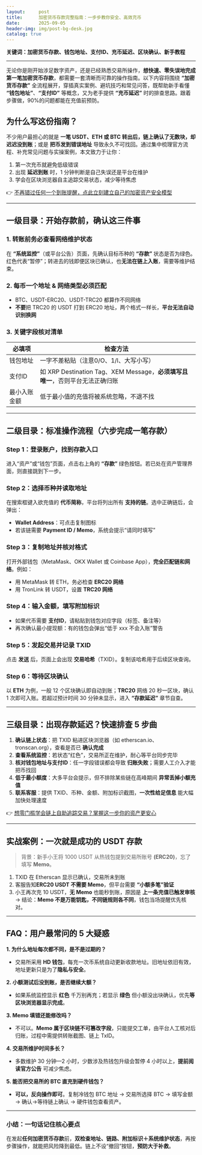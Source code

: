 ```yaml
---
layout:     post
title:      加密货币存款完整指南：一步步教你安全、高效充币
date:       2025-09-05
header-img: img/post-bg-desk.jpg
catalog: true
---
```


**关键词：加密货币存款、钱包地址、支付ID、充币延迟、区块确认、新手教程**

---

无论你是刚开始涉足数字资产，还是已经熟悉交易所操作，**想快速、零失误地完成第一笔加密货币存款**，都需要一套清晰而可靠的操作指南。以下内容将围绕 **“加密货币存款”** 全流程展开，穿插真实案例、避坑技巧和常见问答，既帮助新手看懂 **“钱包地址”**、**“支付ID”** 等概念，又为老手提供 **“充币延迟”** 时的排查思路。跟着步骤做，90%的问题都能在充值前预防。

## 为什么写这份指南？

不少用户最担心的就是 **一笔 USDT、ETH 或 BTC 转出后，链上确认了无数块，却迟迟没到账**；或是 **把币发到错误地址** 导致永久不可找回。通过集中梳理官方流程、补充常见问题与实操案例，本文致力于让你：

1. 第一次充币就避免低级错误  
2. 出现 **延迟到账** 时，1 分钟判断是自己失误还是平台在维护  
3. 学会在区块浏览器自主追踪交易状态，减少等待焦虑

👉 [不再错过任何一个到账提醒，点此立刻建立自己的加密资产安全模型](https://okxdog.com/)

---

## 一级目录：开始存款前，确认这三件事

### 1. 转账前务必查看网络维护状态
在 **“系统监控”**（或平台公告）页面，先确认目标币种的 **“存款”** 状态是否为绿色。红色代表“暂停”；转进去的钱即便区块已确认，也**无法在链上入账**，需要等维护结束。

### 2. 每币一个地址 & 网络类型必须匹配
- BTC、USDT-ERC20、USDT-TRC20 都算作不同网络  
- **不要**把 TRC20 的 USDT 打到 ERC20 地址，两个格式一样长，**平台无法自动识别换网**

### 3. 关键字段核对清单
| 必填项 | 检查方法 |
|--------|----------|
| 钱包地址 | 一字不差粘贴（注意0/O、1/l、大写小写） |
| 支付ID   | 如 XRP Destination Tag、XEM Message，**必须填写且唯一**，否则平台无法正确归账 |
| 最小入账金额 | 低于最小值的充值将被系统忽略，不退不找 |

---

## 二级目录：标准操作流程（六步完成一笔存款）

### Step 1：登录账户，找到存款入口
进入“资产”或“钱包”页面，点击右上角的 **“存款”** 绿色按钮。若已处在资产管理界面，则直接跳到下一步。

### Step 2：选择币种并读取地址
在搜索框键入欲充值的 **代币简称**，平台将列出所有 **支持的链**。选中正确链后，会弹出：

- **Wallet Address**：可点击复制图标  
- 若该链需要 **Payment ID / Memo**，系统会提示“请同时填写”

### Step 3：复制地址并核对格式
打开外部钱包（MetaMask、OKX Wallet 或 Coinbase App），**完全匹配链和网络**。例如：

- 用 MetaMask 转 ETH，务必检查 **ERC20 网络**  
- 用 TronLink 转 USDT，设置 **TRC20 网络**

### Step 4：输入金额，填写附加标识
- 如果代币需要 **支付ID**，请粘贴到钱包对应字段（标签、备注等）  
- 再次确认最小提现额：有的钱包会弹出“低于 xxx 不会入账”警告

### Step 5：发起交易并记录 TXID
点击 **发送** 后，页面上会出现 **交易哈希**（TXID）。复制该哈希用于后续区块查询。

### Step 6：等待区块确认
以 **ETH** 为例，一般 12 个区块确认即自动到账；**TRC20** 网络 20 秒一区块，确认 1 次即可入账。若超过预计时间 30 分钟未显示，进入 **“存款延迟”** 章节自查。

---

## 三级目录：出现存款延迟？快速排查 5 步曲

1. **确认链上状态**：把 TXID 粘进区块浏览器（如 etherscan.io、tronscan.org），查看是否已 **确认完成**  
2. **查看系统监控**：若状态“红色”，交易所正在维护，耐心等平台同步完毕  
3. **核对钱包地址与支付ID**：任一字段错误都会导致 **归账失败**；需要人工介入才能把币找回  
4. **低于最小额度**：大多平台会提示，但不排除某些链在高峰期间 **异常丢掉小额充值**  
5. **联系客服**：提供 TXID、币种、金额、附加标识截图，**一次性给足信息** 能大幅加快处理速度

👉 [想零门槛学会链上自助追踪交易？掌握这一步你的资产更安心](https://okxdog.com/)

---

## 实战案例：一次就是成功的 USDT 存款

> 背景：新手小王将 1000 USDT 从热钱包提到交易所账号 **(ERC20)**，忘了填写 **Memo**。

1. TXID 在 Etherscan 显示已确认，交易所未到账  
2. 客服告知**ERC20 USDT 不需要 Memo**，但平台需要 **“小额多笔”验证**  
3. 小王再次充 10 USDT，**无 Memo** 也能秒到账，原因是 **上一条充值已触发审核**  
→ 结论：**Memo 不是万能钥匙，不同链规则各不同**，钱包当场提醒优先核对。

---

## FAQ：用户最常问的 5 大疑惑

**1. 为什么地址每次都不同，是不是过期的？**  
- 交易所采用 **HD 钱包**，每充一次币系统自动更新收款地址。旧地址依旧有效，地址更新只是为了**隐私与安全**。

**2. 小额测试后没到账，是否继续大额？**  
- 如果系统监控显示 **红色** 千万别再充；若显示 **绿色** 但小额没出块确认，优先**等区块浏览器显示完成**。

**3. Memo 填错还能修改吗？**  
- 不可以。**Memo 属于区块链不可篡改字段**，只能提交工单，由平台人工核对后归账，过程中需提供转账截图、链上 TxID。

**4. 交易所维护时间多长？**  
- 多数维护 30 分钟—2 小时，少数涉及热钱包升级会暂停 4 小时以上，**提前阅读官方公告** 可减少焦虑。

**5. 能否把交易所的 BTC 直充到硬件钱包？**  
- **可以，反向操作即可**。复制冷钱包 BTC 地址 → 交易所选择 BTC → 填写金额 → 确认→等待链上确认 → 硬件钱包查看资产。

---

### 小结：一句话记住核心要点  
在发起**任何加密货币存款**前，**双检查地址、链路、附加标识＋系统维护状态**，再按步骤操作，就能把风险降到最低。链上不设“撤回”按钮，**预防大于补救**。